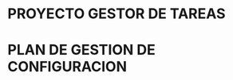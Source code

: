 PROYECTO GESTOR DE TAREAS
=========================



PLAN DE GESTION DE CONFIGURACION
================================

